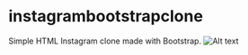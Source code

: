 # instagrambootstrapclone
Simple HTML Instagram clone made with Bootstrap.
![Alt text](instagramclone.gif)

